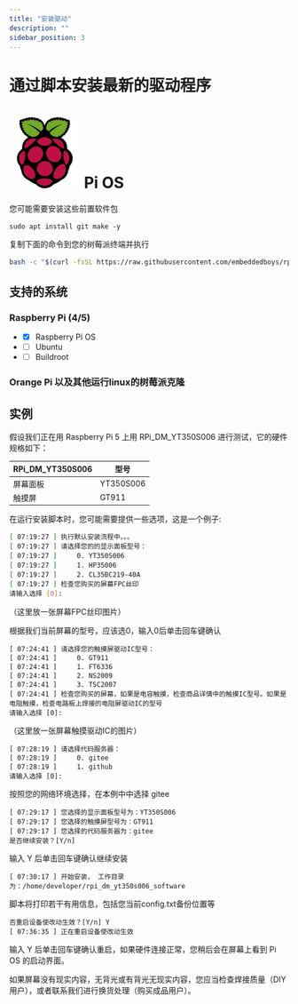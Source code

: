 ```yaml
---
title: "安装驱动"
description: ""
sidebar_position: 3
---
```


# 通过脚本安装最新的驱动程序

# ![rpi-logo](./assets/raspberrypi-icon.svg) Pi OS

您可能需要安装这些前置软件包
```
sudo apt install git make -y
```

复制下面的命令到您的树莓派终端并执行
```bash
bash -c "$(curl -fsSL https://raw.githubusercontent.com/embeddedboys/rpi_dm_yt350s006_software/main/install.sh)"
```



## 支持的系统

### Raspberry Pi (4/5)
- - [x] Raspberry Pi OS
- - [ ] Ubuntu
- - [ ] Buildroot

### Orange Pi 以及其他运行linux的树莓派克隆

## 实例

假设我们正在用 Raspberry Pi 5 上用 RPi_DM_YT350S006 进行测试，它的硬件规格如下：

| RPi_DM_YT350S006  | 型号 |
| --- | --- |
| 屏幕面板 | YT350S006 |
| 触摸屏 | GT911 |

在运行安装脚本时，您可能需要提供一些选项，这是一个例子:

```bash
[ 07:19:27 ] 执行默认安装流程中。。。
[ 07:19:27 ] 请选择您的的显示面板型号：
[ 07:19:27 ]     0. YT350S006
[ 07:19:27 ]     1. HP35006
[ 07:19:27 ]     2. CL35BC219-40A
[ 07:19:27 ] 检查您购买的屏幕FPC丝印
请输入选择 [0]:
```

（这里放一张屏幕FPC丝印图片）

根据我们当前屏幕的型号，应该选0，输入0后单击回车键确认

```
[ 07:24:41 ] 请选择您的触摸屏驱动IC型号：
[ 07:24:41 ]     0. GT911
[ 07:24:41 ]     1. FT6336
[ 07:24:41 ]     2. NS2009
[ 07:24:41 ]     3. TSC2007
[ 07:24:41 ] 检查您购买的屏幕，如果是电容触摸，检查商品详情中的触摸IC型号。如果是电阻触摸，检查电路板上焊接的电阻屏驱动IC的型号
请输入选择 [0]:
```

（这里放一张屏幕触摸驱动IC的图片）

```
[ 07:28:19 ] 请选择代码服务器：
[ 07:28:19 ]     0. gitee
[ 07:28:19 ]     1. github
请输入选择 [0]:
```

按照您的网络环境选择，在本例中中选择 gitee

```
[ 07:29:17 ] 您选择的显示面板型号为：YT350S006
[ 07:29:17 ] 您选择的触摸屏型号为：GT911
[ 07:29:17 ] 您选择的代码服务器为：gitee
是否继续安装？[Y/n]
```

输入 Y 后单击回车键确认继续安装

```
[ 07:30:17 ] 开始安装， 工作目录为：/home/developer/rpi_dm_yt350s006_software
```
脚本将打印若干有用信息，包括您当前config.txt备份位置等

```
否重启设备使改动生效？[Y/n] Y
[ 07:36:35 ] 正在重启设备使改动生效
```

输入 Y 后单击回车键确认重启，如果硬件连接正常，您稍后会在屏幕上看到 Pi OS 的启动界面。

如果屏幕没有现实内容，无背光或有背光无现实内容，您应当检查焊接质量（DIY用户），或者联系我们进行换货处理（购买成品用户）。
